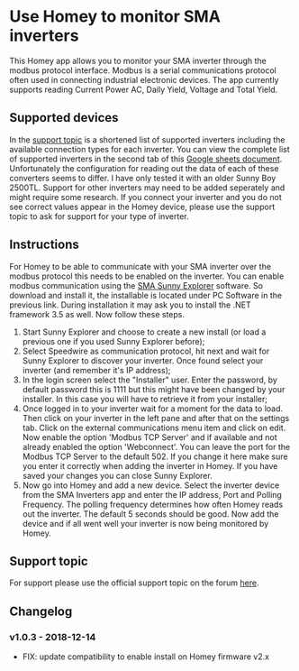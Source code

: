 # Use Homey to monitor SMA inverters
This Homey app allows you to monitor your SMA inverter through the modbus protocol interface. Modbus is a serial communications protocol often used in connecting industrial electronic devices. The app currently supports reading Current Power AC, Daily Yield, Voltage and Total Yield.

## Supported devices
In the [support topic](https://community.athom.com/t/696) is a shortened list of supported inverters including the available connection types for each inverter. You can view the complete list of supported inverters in the second tab of this [Google sheets document](https://docs.google.com/spreadsheets/d/1VDGGXSl3RE10oLtm8JgIrXKaZEp1--tMOS92ZPGuF4g/edit?usp=sharing). Unfortunately the configuration for reading out the data of each of these converters seems to differ. I have only tested it with an older Sunny Boy 2500TL. Support for other inverters may need to be added seperately and might require some research. If you connect your inverter and you do not see correct values appear in the Homey device, please use the support topic to ask for support for your type of inverter.

## Instructions
For Homey to be able to communicate with your SMA inverter over the modbus protocol this needs to be enabled on the inverter. You can enable modbus communication using the [SMA Sunny Explorer](https://www.sma.de/en/products/monitoring-control/sunny-explorer.html) software. So download and install it, the installable is located under PC Software in the previous link. During installation it may ask you to install the .NET framework 3.5 as well. Now follow these steps.
1. Start Sunny Explorer and choose to create a new install (or load a previous one if you used Sunny Explorer before);
2. Select Speedwire as communication protocol, hit next and wait for Sunny Explorer to discover your inverter. Once found select your inverter (and remember it's IP address);
3. In the login screen select the "Installer" user. Enter the password, by default password this is 1111 but this might have been changed by your installer. In this case you will have to retrieve it from your installer;
4. Once logged in to your inverter wait for a moment for the data to load. Then click on your inverter in the left pane and after that on the settings tab. Click on the external communications menu item and click on edit. Now enable the option 'Modbus TCP Server' and if available and not already enabled the option 'Webconnect'. You can leave the port for the Modbus TCP Server to the default 502. If you change it here make sure you enter it correctly when adding the inverter in Homey. If you have saved your changes you can close Sunny Explorer.
5. Now go into Homey and add a new device. Select the inverter device from the SMA Inverters app and enter the IP address, Port and Polling Frequency. The polling frequency determines how often Homey reads out the inverter. The default 5 seconds should be good. Now add the device and if all went well your inverter is now being monitored by Homey.

## Support topic
For support please use the official support topic on the forum [here](https://community.athom.com/t/696).

## Changelog
### v1.0.3 - 2018-12-14
* FIX: update compatibility to enable install on Homey firmware v2.x
